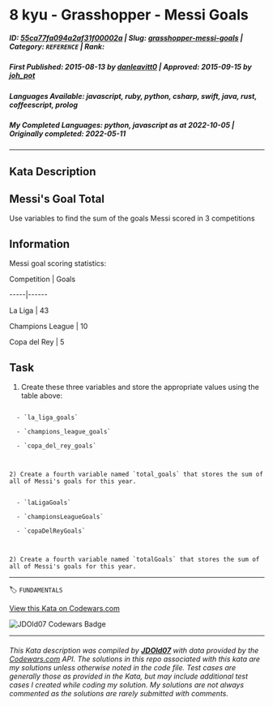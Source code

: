 # 8 kyu - Grasshopper - Messi Goals

##### **ID**: [55ca77fa094a2af31f00002a](https://www.codewars.com/kata/55ca77fa094a2af31f00002a) | **Slug**: [grasshopper-messi-goals](https://www.codewars.com/kata/55ca77fa094a2af31f00002a) | **Category**: `REFERENCE` | **Rank**: <span style="color:white">8 kyu</span>

##### **First Published**: 2015-08-13 ***by*** [danleavitt0](https://www.codewars.com/users/danleavitt0) | **Approved**: 2015-09-15 ***by*** [joh_pot](https://www.codewars.com/users/joh_pot)

##### **Languages Available**: javascript, ruby, python, csharp, swift, java, rust, coffeescript, prolog

##### **My Completed Languages**: python, javascript ***as at*** 2022-10-05 | **Originally completed**: 2022-05-11

---

## Kata Description


## Messi's Goal Total



Use variables to find the sum of the goals Messi scored in 3 competitions



## Information



Messi goal scoring statistics:



Competition | Goals

-----|------

La Liga | 43

Champions League | 10

Copa del Rey | 5



## Task



1) Create these three variables and store the appropriate values using the table above:



~~~if:python,ruby,rust,prolog

  - `la_liga_goals`  

  - `champions_league_goals`

  - `copa_del_rey_goals`



2) Create a fourth variable named `total_goals` that stores the sum of all of Messi's goals for this year.

~~~



~~~if:javascript,coffeescript,csharp,swift,java

  - `laLigaGoals`  

  - `championsLeagueGoals`

  - `copaDelReyGoals`

  

2) Create a fourth variable named `totalGoals` that stores the sum of all of Messi's goals for this year.

~~~  





---


🏷 `FUNDAMENTALS`


[View this Kata on Codewars.com](https://www.codewars.com/kata/55ca77fa094a2af31f00002a)

![](https://www.codewars.com/users/jdold07/badges/large "JDOld07 Codewars Badge")

---

###### *This Kata description was compiled by [**JDOld07**](https://tpstech.dev) with data provided by the [Codewars.com](https://www.codewars.com) API.  The solutions in this repo associated with this kata are my solutions unless otherwise noted in the code file.  Test cases are generally those as provided in the Kata, but may include additional test cases I created while coding my solution.  My solutions are not always commented as the solutions are rarely submitted with comments.*
